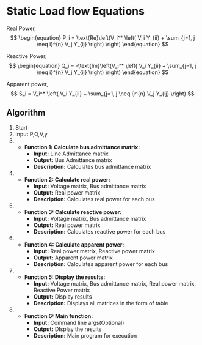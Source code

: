 <script src="https://cdn.jsdelivr.net/npm/mathjax@3/es5/tex-mml-chtml.js"></script>
<script type="module">
	import mermaid from 'https://cdn.jsdelivr.net/npm/mermaid@10/dist/mermaid.esm.min.mjs';
	mermaid.initialize({
		startOnLoad: true,
		theme: 'light'
	});
</script>

# Static Load flow Equations
Real Power,
$$
\begin{equation}
P_i = \text{Re}\left(V_i^* \left( V_i Y_{ii} + \sum_{j=1, j \neq i}^{n} V_j Y_{ij} \right) \right)
\end{equation}
$$

Reactive Power,
$$
\begin{equation}
Q_i = -\text{Im}\left(V_i^* \left( V_i Y_{ii} + \sum_{j=1, j \neq i}^{n} V_j Y_{ij} \right) \right)
\end{equation}
$$

Apparent power,
$$
S_i = V_i^* \left( V_i Y_{ii} + \sum_{j=1, j \neq i}^{n} V_j Y_{ij} \right)
$$



## Algorithm

1. Start
2. Input P,Q,V,y
3. - **Function 1: Calculate bus admittance matrix:**
        - **Input:** Line Admittance matrix
        - **Output:** Bus Admittance matrix
        - **Description:** Calculates bus admittance matrix
4. - **Function 2: Calculate real power:**
        - **Input:** Voltage matrix, Bus admittance matrix
        - **Output:** Real power matrix
        - **Description:** Calculates real power for each bus
5. - **Function 3: Calculate reactive power:**
        - **Input:** Voltage matrix, Bus admittance matrix
        - **Output:** Real power matrix
        - **Description:** Calculates reactive power for each bus
6. - **Function 4: Calculate apparent power:**
        - **Input:** Real power matrix, Reactive power matrix
        - **Output:** Apparent power matrix
        - **Description:** Calculates apparent power for each bus
7. - **Function 5: Display the results:**
        - **Input:** Voltage matrix, Bus admittance matrix, Real power matrix, Reactive Power matrix
        - **Output:** Display results
        - **Description:** Displays all matrices in the form of table
8. - **Function 6: Main function:**
        - **Input:** Command line args(Optional)
        - **Output:** DIsplay the results
        - **Description:** Main program for execution
